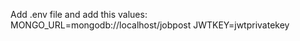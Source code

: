 Add .env file
and add this values:
    MONGO_URL=mongodb://localhost/jobpost
    JWTKEY=jwtprivatekey

